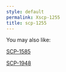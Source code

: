 ```yaml
---
style: default
permalink: Xscp-1255
title: scp-1255
---
```

You may also like:

[SCP-1585](http://scp-wiki.net/scp-1585)

[SCP-1948](http://scp-wiki.net/scp-1948)
